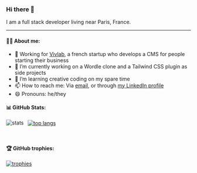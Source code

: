 ### Hi there 👋
I am a full stack developer living near Paris, France.

<hr />

#### 👨‍💻 About me:

- 💼 Working for [Vivlab](https://vivlab.com/), a french startup who develops a CMS for people starting their business
- 🔭 I’m currently working on a Wordle clone and a Tailwind CSS plugin as side projects
- 🌱 I’m learning creative coding on my spare time
- 📫 How to reach me: Via [email](mailto:nathanael.labreuil@gmail.com), or through [my LinkedIn profile](https://www.linkedin.com/in/nathanael-labreuil/)
- 😄 Pronouns: he/they

#### 📊 GitHub Stats:

<a href="https://github.com/anuraghazra/github-readme-stats">
  <img alt="stats" align="left" src="https://github-readme-stats.vercel.app/api?username=ionianplayboy&count_private=true&show_icons=true&theme=onedark" />
</a>
&nbsp;
<a href="https://github.com/anuraghazra/github-readme-stats">
  <img alt="top langs" align="center" src="https://github-readme-stats.vercel.app/api/top-langs/?username=ionianplayboy&layout=compact&theme=onedark" />
</a>

&nbsp;

#### 🏆 GitHub trophies:

[![trophies](https://github-profile-trophy.vercel.app/?username=ionianplayboy&theme=onedark)](https://github.com/ryo-ma/github-profile-trophy)
